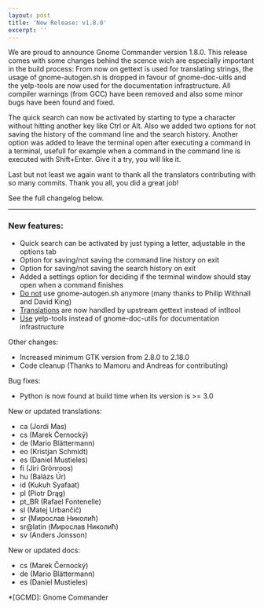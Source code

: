 ```yaml
---
layout: post
title: 'New Release: v1.8.0'
excerpt: ''
---
```


We are proud to announce Gnome Commander version 1.8.0. This release comes with some changes
behind the scence wich are especially important in the build process: From now on gettext is
used for translating strings, the usage of gnome-autogen.sh is dropped in favour of
gnome-doc-uitls and the yelp-tools are now used for the documentation infrastructure. All
compiler warnings (from GCC) have been removed and also some minor bugs have been found and fixed.

The quick search can now be activated by starting to type a character without hitting another
key like Ctrl or Alt. Also we added two options for not saving the history of the command line
and the search history. Another option was added to leave the terminal open after executing a
command in a terminal, usefull for example when a command in the command line is executed with Shift+Enter.
Give it a try, you will like it.

Last but not least we again want to thank all the translators contributing with so many commits.
Thank you all, you did a great job!

See the full changelog below.

-----

### New features:
* Quick search can be activated by just typing a letter, adjustable in the options tab
* Option for saving/not saving the command line history on exit
* Option for saving/not saving the search history on exit
* Added a settings option for deciding if the terminal window should stay open when a command finishes
* [Do not](https://wiki.gnome.org/Projects/GnomeCommon/Migration) use gnome-autogen.sh anymore (many thanks to Philip Withnall and David King)
* [Translations](https://wiki.gnome.org/MigratingFromIntltoolToGettext) are now handled by upstream gettext instead of intltool
* [Use](https://wiki.gnome.org/action/show/Initiatives/GnomeGoals/NewDocumentationInfrastructure) yelp-tools instead of gnome-doc-utils for documentation infrastructure

Other changes:
* Increased minimum GTK version from 2.8.0 to 2.18.0
* Code cleanup (Thanks to Mamoru and Andreas for contributing)

Bug fixes:
* Python is now found at build time when its version is >= 3.0

New or updated translations:
* ca (Jordi Mas)
* cs (Marek Černocký)
* de (Mario Blättermann)
* eo (Kristjan Schmidt)
* es (Daniel Mustieles)
* fi (Jiri Grönroos)
* hu (Balázs Úr)
* id (Kukuh Syafaat)
* pl (Piotr Drąg)
* pt_BR (Rafael Fontenelle)
* sl (Matej Urbančič)
* sr (Мирослав Николић)
* sr@latin (Мирослав Николић)
* sv (Anders Jonsson)

New or updated docs:
* cs (Marek Černocký)
* de (Mario Blättermann)
* es (Daniel Mustieles)

*[GCMD]: Gnome Commander

